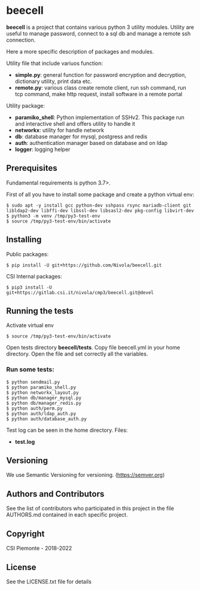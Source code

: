 # beecell
__beecell__ is a project that contains various python 3 utility modules. Utility are useful to manage password, connect 
to a sql db and manage a remote ssh connection.

Here a more specific description of packages and modules.

Utility file that include variuos function:
- __simple.py__: general function for password encryption and decryption, dictionary utility, print data etc.
- __remote.py__: various class create remote client, run ssh command, run tcp command, make http request, install 
  software in a remote portal

Utility package:
- __paramiko_shell__: Python implementation of SSHv2. This package run and interactive shell and offers utility to 
  handle it
- __networkx__: utility for handle  network
- __db__: database manager for mysql, postgress and redis
- __auth__: authentication manager based on database and on ldap
- __logger__: logging helper

## Prerequisites
Fundamental requirements is python 3.7>.

First of all you have to install some package and create a python virtual env:

```
$ sudo apt -y install gcc python-dev sshpass rsync mariadb-client git libldap2-dev libffi-dev libssl-dev libsasl2-dev pkg-config libvirt-dev
$ python3 -m venv /tmp/py3-test-env
$ source /tmp/py3-test-env/bin/activate
```

## Installing

Public packages:

```
$ pip install -U git+https://github.com/Nivola/beecell.git
```

CSI Internal packages:

```
$ pip3 install -U git+https://gitlab.csi.it/nivola/cmp3/beecell.git@devel
```

## Running the tests
Activate virtual env

```
$ source /tmp/py3-test-env/bin/activate
```

Open tests directory __beecell/tests__. Copy file beecell.yml in your home directory. Open the file and set correctly 
all the <BLANK> variables.

### Run some tests:

```
$ python sendmail.py
$ python paramiko_shell.py 
$ python networkx_layout.py
$ python db/manager_mysql.py 
$ python db/manager_redis.py
$ python auth/perm.py 
$ python auth/ldap_auth.py 
$ python auth/database_auth.py 
```

Test log can be seen in the home directory. 
Files: 
- __test.log__

## Versioning
We use Semantic Versioning for versioning. (https://semver.org)

## Authors and Contributors
See the list of contributors who participated in this project in the file AUTHORS.md contained in each specific project.

## Copyright
CSI Piemonte - 2018-2022

## License
See the LICENSE.txt file for details
